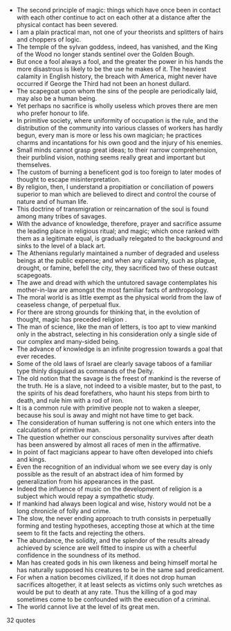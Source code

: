  - The second principle of magic: things which have once been in contact with each other continue to act on each other at a distance after the physical contact has been severed.
 - I am a plain practical man, not one of your theorists and splitters of hairs and choppers of logic.
 - The temple of the sylvan goddess, indeed, has vanished, and the King of the Wood no longer stands sentinel over the Golden Bough.
 - But once a fool always a fool, and the greater the power in his hands the more disastrous is likely to be the use he makes of it. The heaviest calamity in English history, the breach with America, might never have occurred if George the Third had not been an honest dullard.
 - The scapegoat upon whom the sins of the people are periodically laid, may also be a human being.
 - Yet perhaps no sacrifice is wholly useless which proves there are men who prefer honour to life.
 - In primitive society, where uniformity of occupation is the rule, and the distribution of the community into various classes of workers has hardly begun, every man is more or less his own magician; he practices charms and incantations for his own good and the injury of his enemies.
 - Small minds cannot grasp great ideas; to their narrow comprehension, their purblind vision, nothing seems really great and important but themselves.
 - The custom of burning a beneficent god is too foreign to later modes of thought to escape misinterpretation.
 - By religion, then, I understand a propitiation or conciliation of powers superior to man which are believed to direct and control the course of nature and of human life.
 - This doctrine of transmigration or reincarnation of the soul is found among many tribes of savages.
 - With the advance of knowledge, therefore, prayer and sacrifice assume the leading place in religious ritual; and magic; which once ranked with them as a legitimate equal, is gradually relegated to the background and sinks to the level of a black art.
 - The Athenians regularly maintained a number of degraded and useless beings at the public expense; and when any calamity, such as plague, drought, or famine, befell the city, they sacrificed two of these outcast scapegoats.
 - The awe and dread with which the untutored savage contemplates his mother-in-law are amongst the most familiar facts of anthropology.
 - The moral world is as little exempt as the physical world from the law of ceaseless change, of perpetual flux.
 - For there are strong grounds for thinking that, in the evolution of thought, magic has preceded religion .
 - The man of science, like the man of letters, is too apt to view mankind only in the abstract, selecting in his consideration only a single side of our complex and many-sided being.
 - The advance of knowledge is an infinite progression towards a goal that ever recedes.
 - Some of the old laws of Israel are clearly savage taboos of a familiar type thinly disguised as commands of the Deity.
 - The old notion that the savage is the freest of mankind is the reverse of the truth. He is a slave, not indeed to a visible master, but to the past, to the spirits of his dead forefathers, who haunt his steps from birth to death, and rule him with a rod of iron.
 - It is a common rule with primitive people not to waken a sleeper, because his soul is away and might not have time to get back.
 - The consideration of human suffering is not one which enters into the calculations of primitive man.
 - The question whether our conscious personality survives after death has been answered by almost all races of men in the affirmative.
 - In point of fact magicians appear to have often developed into chiefs and kings.
 - Even the recognition of an individual whom we see every day is only possible as the result of an abstract idea of him formed by generalization from his appearances in the past.
 - Indeed the influence of music on the development of religion is a subject which would repay a sympathetic study.
 - If mankind had always been logical and wise, history would not be a long chronicle of folly and crime.
 - The slow, the never ending approach to truth consists in perpetually forming and testing hypotheses, accepting those at which at the time seem to fit the facts and rejecting the others.
 - The abundance, the solidity, and the splendor of the results already achieved by science are well fitted to inspire us with a cheerful confidence in the soundness of its method.
 - Man has created gods in his own likeness and being himself mortal he has naturally supposed his creatures to be in the same sad predicament.
 - For when a nation becomes civilized, if it does not drop human sacrifices altogether, it at least selects as victims only such wretches as would be put to death at any rate. Thus the killing of a god may sometimes come to be confounded with the execution of a criminal.
 - The world cannot live at the level of its great men.

32 quotes